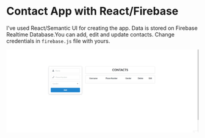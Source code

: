 # Contact App with React/Firebase

I've used React/Semantic UI for creating the app. Data is stored on Firebase Realtime Database.You can add, edit and update contacts.
Change credentials in `firebase.js` file with yours.

![Contact App](contact-app.gif)

